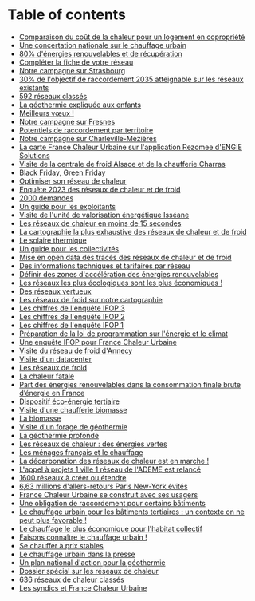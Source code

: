 # Table of contents

* [Comparaison du coût de la chaleur pour un logement en copropriété](README.md)
* [Une concertation nationale sur le chauffage urbain](<README (21).md>)
* [80% d'énergies renouvelables et de récupération](<README (20).md>)
* [Compléter la fiche de votre réseau](<README (19).md>)
* [Notre campagne sur Strasbourg](notre-campagne-sur-strasbourg.md)
* [30% de l'objectif de raccordement 2035 atteignable sur les réseaux existants](30-de-lobjectif-de-raccordement-2035-atteignable-sur-les-reseaux-existants.md)
* [592 réseaux classés](<README (18).md>)
* [La géothermie expliquée aux enfants](<README (17).md>)
* [Meilleurs vœux !](<README (16).md>)
* [Notre campagne sur Fresnes](notre-campagne-sur-fresnes.md)
* [Potentiels de raccordement par territoire](potentiels-de-raccordement-par-territoire.md)
* [Notre campagne sur Charleville-Mézières](notre-campagne-sur-charleville-mezieres.md)
* [La carte France Chaleur Urbaine sur l'application Rezomee d'ENGIE Solutions](<README (15).md>)
* [Visite de la centrale de froid Alsace et de la chaufferie Charras](visite-de-la-centrale-de-froid-alsace-et-de-la-chaufferie-charras.md)
* [Black Friday, Green Friday](<README (14).md>)
* [Optimiser son réseau de chaleur](<README (13).md>)
* [Enquête 2023 des réseaux de chaleur et de froid](<README (12).md>)
* [2000 demandes](2000-demandes.md)
* [Un guide pour les exploitants](un-guide-pour-les-exploitants.md)
* [Visite de l'unité de valorisation énergétique Isséane](<README (11).md>)
* [Les réseaux de chaleur en moins de 15 secondes](les-reseaux-de-chaleur-en-moins-de-15-secondes.md)
* [La cartographie la plus exhaustive des réseaux de chaleur et de froid](<README (10).md>)
* [Le solaire thermique](<README (9).md>)
* [Un guide pour les collectivités](<README (8).md>)
* [Mise en open data des tracés des réseaux de chaleur et de froid](<README (1).md>)
* [Des informations techniques et tarifaires par réseau](<README (7).md>)
* [Définir des zones d'accélération des énergies renouvelables](<README (6).md>)
* [Les réseaux les plus écologiques sont les plus économiques !](les-reseaux-les-plus-ecologiques-sont-les-plus-economiques.md)
* [Des réseaux vertueux](des-reseaux-vertueux.md)
* [Les réseaux de froid sur notre cartographie](les-reseaux-de-froid-sur-notre-cartographie.md)
* [Les chiffres de l'enquête IFOP 3](<README (4).md>)
* [Les chiffres de l'enquête IFOP 2](<README (5).md>)
* [Les chiffres de l'enquête IFOP 1](<README (1) (1).md>)
* [Préparation de la loi de programmation sur l'énergie et le climat](<README (1) (2).md>)
* [Une enquête IFOP pour France Chaleur Urbaine](une-enquete-ifop-pour-france-chaleur-urbaine.md)
* [Visite du réseau de froid d'Annecy](<README (3).md>)
* [Visite d'un datacenter](visite-dun-datacenter.md)
* [Les réseaux de froid](<README (3) (1).md>)
* [La chaleur fatale](<README (4) (1).md>)
* [Part des énergies renouvelables dans la consommation finale brute d’énergie en France](<README (3) (1) (1).md>)
* [Dispositif éco-énergie tertiaire](<README (3) (1) (1) (1).md>)
* [Visite d'une chaufferie biomasse](visite-dune-chaufferie-biomasse.md)
* [La biomasse](<README (2).md>)
* [Visite d'un forage de géothermie](<README (2) (1).md>)
* [La géothermie profonde](<README (1) (1) (1).md>)
* [Les réseaux de chaleur : des énergies vertes](les-reseaux-de-chaleur-des-energies-vertes.md)
* [Les ménages français et le chauffage](<README (2) (1) (1).md>)
* [La décarbonation des réseaux de chaleur est en marche !](<README (1) (2) (1).md>)
* [L'appel à projets 1 ville 1 réseau de l'ADEME est relancé](lappel-a-projets-1-ville-1-reseau-de-lademe-est-relance.md)
* [1600 réseaux à créer ou étendre](1600-reseaux-a-creer-ou-etendre.md)
* [6,63 millions d'allers-retours Paris New-York évités](<README (1) (1) (1) (1).md>)
* [France Chaleur Urbaine se construit avec ses usagers](france-chaleur-urbaine-se-construit-avec-ses-usagers.md)
* [Une obligation de raccordement pour certains bâtiments](page-2.md)
* [Le chauffage urbain pour les bâtiments tertiaires : un contexte on ne peut plus favorable !](le-chauffage-urbain-pour-les-batiments-tertiaires-un-contexte-on-ne-peut-plus-favorable.md)
* [Le chauffage le plus économique pour l'habitat collectif](le-chauffage-le-plus-economique-pour-lhabitat-collectif.md)
* [Faisons connaître le chauffage urbain !](faisons-connaitre-le-chauffage-urbain.md)
* [Se chauffer à prix stables](se-chauffer-a-prix-stables.md)
* [Le chauffage urbain dans la presse](le-chauffage-urbain-dans-la-presse.md)
* [Un plan national d'action pour la géothermie](un-plan-national-daction-pour-la-geothermie.md)
* [Dossier spécial sur les réseaux de chaleur](dossier-special-sur-les-reseaux-de-chaleur.md)
* [636 réseaux de chaleur classés](636-reseaux-de-chaleur-classes.md)
* [Les syndics et France Chaleur Urbaine](les-syndics-et-france-chaleur-urbaine.md)
